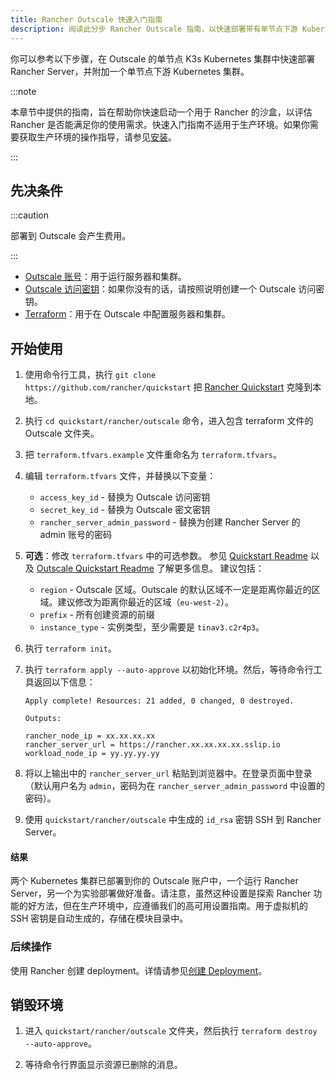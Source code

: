 ```yaml
---
title: Rancher Outscale 快速入门指南
description: 阅读此分步 Rancher Outscale 指南，以快速部署带有单节点下游 Kubernetes 集群的 Rancher Server。
---
```

你可以参考以下步骤，在 Outscale 的单节点 K3s Kubernetes 集群中快速部署 Rancher Server，并附加一个单节点下游 Kubernetes 集群。

:::note

本章节中提供的指南，旨在帮助你快速启动一个用于 Rancher 的沙盒，以评估 Rancher 是否能满足你的使用需求。快速入门指南不适用于生产环境。如果你需要获取生产环境的操作指导，请参见[安装](../../../pages-for-subheaders/installation-and-upgrade.md)。

:::

## 先决条件

:::caution

部署到 Outscale 会产生费用。

:::

- [Outscale 账号](https://en.outscale.com/)：用于运行服务器和集群。
- [Outscale 访问密钥](https://docs.outscale.com/en/userguide/About-Access-Keys.html)：如果你没有的话，请按照说明创建一个 Outscale 访问密钥。
- [Terraform](https://www.terraform.io/downloads.html)：用于在 Outscale 中配置服务器和集群。


## 开始使用

1. 使用命令行工具，执行 `git clone https://github.com/rancher/quickstart` 把 [Rancher Quickstart](https://github.com/rancher/quickstart) 克隆到本地。

2. 执行 `cd quickstart/rancher/outscale` 命令，进入包含 terraform 文件的 Outscale 文件夹。

3. 把 `terraform.tfvars.example` 文件重命名为 `terraform.tfvars`。

4. 编辑 `terraform.tfvars` 文件，并替换以下变量：
   - `access_key_id` - 替换为 Outscale 访问密钥
   - `secret_key_id` - 替换为 Outscale 密文密钥
   - `rancher_server_admin_password` - 替换为创建 Rancher Server 的 admin 账号的密码

5. **可选**：修改 `terraform.tfvars` 中的可选参数。
   参见 [Quickstart Readme](https://github.com/rancher/quickstart) 以及 [Outscale Quickstart Readme](https://github.com/rancher/quickstart/tree/master/rancher/outscale) 了解更多信息。
   建议包括：
   - `region` - Outscale 区域。Outscale 的默认区域不一定是距离你最近的区域。建议修改为距离你最近的区域（`eu-west-2`）。
   - `prefix` - 所有创建资源的前缀
   - `instance_type` - 实例类型，至少需要是 `tinav3.c2r4p3`。

6. 执行 `terraform init`。

7. 执行 `terraform apply --auto-approve` 以初始化环境。然后，等待命令行工具返回以下信息：

   ```
   Apply complete! Resources: 21 added, 0 changed, 0 destroyed.

   Outputs:

   rancher_node_ip = xx.xx.xx.xx
   rancher_server_url = https://rancher.xx.xx.xx.xx.sslip.io
   workload_node_ip = yy.yy.yy.yy
   ```

8. 将以上输出中的 `rancher_server_url` 粘贴到浏览器中。在登录页面中登录（默认用户名为 `admin`，密码为在 `rancher_server_admin_password` 中设置的密码）。
9. 使用 `quickstart/rancher/outscale` 中生成的 `id_rsa` 密钥 SSH 到 Rancher Server。

#### 结果

两个 Kubernetes 集群已部署到你的 Outscale 账户中，一个运行 Rancher Server，另一个为实验部署做好准备。请注意，虽然这种设置是探索 Rancher 功能的好方法，但在生产环境中，应遵循我们的高可用设置指南。用于虚拟机的 SSH 密钥是自动生成的，存储在模块目录中。

### 后续操作

使用 Rancher 创建 deployment。详情请参见[创建 Deployment](../../../pages-for-subheaders/deploy-rancher-workloads.md)。

## 销毁环境

1. 进入 `quickstart/rancher/outscale` 文件夹，然后执行 `terraform destroy --auto-approve`。

2. 等待命令行界面显示资源已删除的消息。
